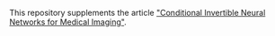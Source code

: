 This repository supplements the article ["Conditional Invertible Neural Networks for Medical Imaging"](https://www.mdpi.com/2313-433X/7/11/243).
